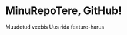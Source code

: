 # MinuRepoT e r e ,   G i t H u b ! 
Muudetud veebis
 
 
U u s   r i d a   f e a t u r e - h a r u s  
 